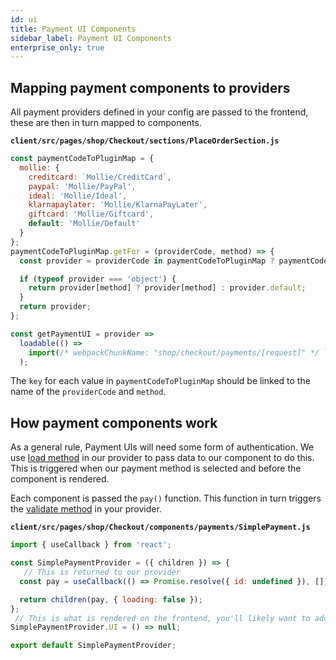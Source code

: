```yaml
---
id: ui
title: Payment UI Components
sidebar_label: Payment UI Components
enterprise_only: true
---
```


## Mapping payment components to providers

All payment providers defined in your config are passed to the frontend, these are then in turn mapped to components.

**`client/src/pages/shop/Checkout/sections/PlaceOrderSection.js`**
```js
const paymentCodeToPluginMap = {
  mollie: {
    creditcard: `Mollie/CreditCard`,
    paypal: 'Mollie/PayPal',
    ideal: 'Mollie/Ideal',
    klarnapaylater: 'Mollie/KlarnaPayLater',
    giftcard: 'Mollie/Giftcard',
    default: 'Mollie/Default'
  }
};
paymentCodeToPluginMap.getFor = (providerCode, method) => {
  const provider = providerCode in paymentCodeToPluginMap ? paymentCodeToPluginMap[providerCode] : undefined;

  if (typeof provider === 'object') {
    return provider[method] ? provider[method] : provider.default;
  }
  return provider;
};

const getPaymentUI = provider =>
  loadable(() =>
    import(/* webpackChunkName: "shop/checkout/payments/[request]" */ `../components/payments/${provider}`)
  );
```

The `key` for each value in `paymentCodeToPluginMap` should be linked to the name of the `providerCode` and `method`.


## How payment components work

As a general rule, Payment UIs will need some form of authentication. We use [load method](falcon-payments/provider#load-method) in our provider to pass data to our component to do this. This is triggered when our payment method is selected and before the component is rendered.

Each component is passed the `pay()` function. This function in turn triggers the [validate method](falcon-payments/provider#validate-payment) in your provider.


**`client/src/pages/shop/Checkout/components/payments/SimplePayment.js`**
```js
import { useCallback } from 'react';

const SimplePaymentProvider = ({ children }) => {
   // This is returned to our provider
  const pay = useCallback(() => Promise.resolve({ id: undefined }), []);

  return children(pay, { loading: false });
};
 // This is what is rendered on the frontend, you'll likely want to add a form here
SimplePaymentProvider.UI = () => null;

export default SimplePaymentProvider;
```
